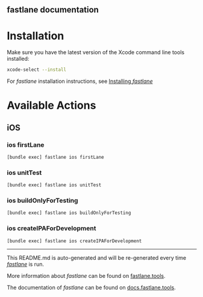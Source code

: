 fastlane documentation
----

# Installation

Make sure you have the latest version of the Xcode command line tools installed:

```sh
xcode-select --install
```

For _fastlane_ installation instructions, see [Installing _fastlane_](https://docs.fastlane.tools/#installing-fastlane)

# Available Actions

## iOS

### ios firstLane

```sh
[bundle exec] fastlane ios firstLane
```



### ios unitTest

```sh
[bundle exec] fastlane ios unitTest
```



### ios buildOnlyForTesting

```sh
[bundle exec] fastlane ios buildOnlyForTesting
```



### ios createIPAForDevelopment

```sh
[bundle exec] fastlane ios createIPAForDevelopment
```



----

This README.md is auto-generated and will be re-generated every time [_fastlane_](https://fastlane.tools) is run.

More information about _fastlane_ can be found on [fastlane.tools](https://fastlane.tools).

The documentation of _fastlane_ can be found on [docs.fastlane.tools](https://docs.fastlane.tools).
